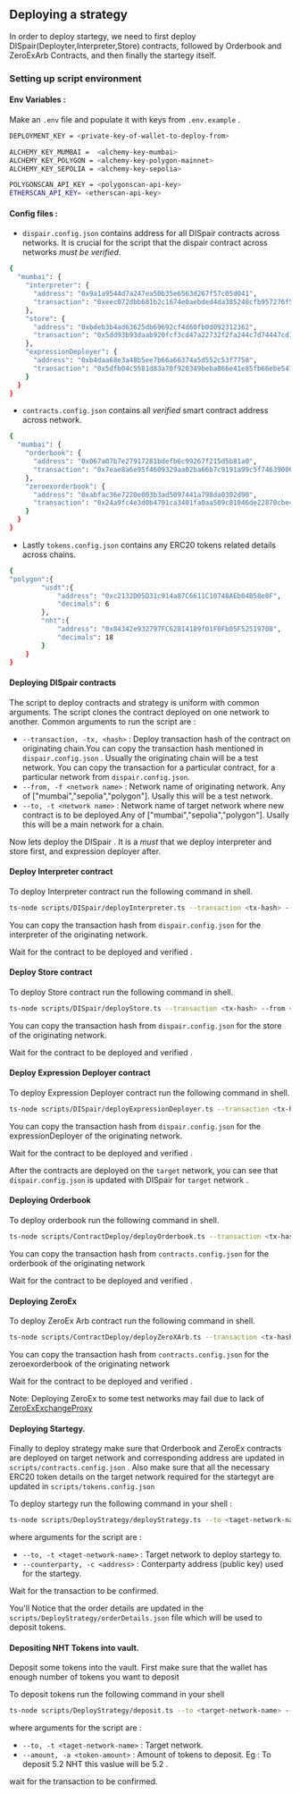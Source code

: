 ## Deploying a strategy 

In order to deploy startegy, we need to first deploy DISpair(Deployter,Interpreter,Store) contracts, followed by Orderbook and ZeroExArb Contracts, and then finally the startegy itself. 

### Setting up script environment  

#### Env Variables : 
Make an `.env` file and populate it with keys from `.env.example` . 

```sh
DEPLOYMENT_KEY = <private-key-of-wallet-to-deploy-from>

ALCHEMY_KEY_MUMBAI =  <alchemy-key-mumbai>
ALCHEMY_KEY_POLYGON = <alchemy-key-polygon-mainnet>
ALCHEMY_KEY_SEPOLIA = <alchemy-key-sepolia>

POLYGONSCAN_API_KEY = <polygonscan-api-key>
ETHERSCAN_API_KEY= <etherscan-api-key>
```  
#### Config files :  

- `dispair.config.json` contains address for all DISpair contracts across networks. It is crucial for the script that the dispair contract across networks *must be verified*. 
```sh
{
  "mumbai": {
    "interpreter": {
      "address": "0x9a1a9544d7a247ea50b35e6563d267f57c05d041",
      "transaction": "0xeec072dbb681b2c1674e0aebded4da385248cfb957276f54c84bd9ebd8f83787"
    },
    "store": {
      "address": "0xbdeb3b4ad63625db69692cf4d60fb0d092312362",
      "transaction": "0x5dd93b93daab920fcf3cd47a22732f2fa244c7d74447cd1ef2c1a15b3930efe7"
    },
    "expressionDeployer": {
      "address": "0xb4daa68e3a48b5ee7b66a66374a5d552c53f7758",
      "transaction": "0x5dfb04c5581d83a70f920349beba866e41e85fb66ebe547b96bab416f2b221af"
    }
  }
}
  ``` 
- `contracts.config.json` contains all *verified* smart contract address across network. 
```sh
{
  "mumbai": {
    "orderbook": {
      "address": "0x067a07b7e27917281bdefb6c99267f215d5b81a0",
      "transaction": "0x7eae8a6e95f4609329aa02ba66b7c9191a99c5f7463900657391dc88890dc045"
    },
    "zeroexorderbook": {
      "address": "0xabfac36e7220e003b3ad5097441a798da0302d90",
      "transaction": "0x24a9fc4e3d0b4701ca3401fa0aa509c81046de22870cbe46b3ea5d2da317e098"
    }
  }
}
``` 
- Lastly `tokens.config.json` contains any ERC20 tokens related details across chains. 
```sh
{
"polygon":{
        "usdt":{
            "address": "0xc2132D05D31c914a87C6611C10748AEb04B58e8F",
            "decimals": 6
        },
        "nht":{
            "address": "0x84342e932797FC62814189f01F0Fb05F52519708",
            "decimals": 18
        }
    } 
}
``` 
#### Deploying DISpair contracts 
The script to deploy contracts and strategy is uniform with common arguments. The script clones the contract deployed on one network to another. 
Common arguments to run the script are :  
- `--transaction, -tx, <hash>` : Deploy transaction hash of the contract on originating chain.You can copy the transaction hash mentioned in `dispair.config.json` . Usually the originating chain will be a test network. You can copy the transaction for a particular contract, for a particular network from `dispair.config.json`.
- `--from, -f <network name>` : Network name of originating network. Any of ["mumbai","sepolia","polygon"]. Usally this will be a test network.
- `--to, -t <network name>` : Network name of target network where new contract is to be deployed.Any of ["mumbai","sepolia","polygon"]. Usally this will be a main network for a chain.

Now lets deploy the DISpair . It is a *must* that we deploy interpreter and store first, and expression deployer after. 
#### Deploy Interpreter contract  
To deploy Interpreter contract run the following command in shell.
```sh
ts-node scripts/DISpair/deployInterpreter.ts --transaction <tx-hash> --from <origin-network-name> --to <target-network-name>
``` 
You can copy the transaction hash from `dispair.config.json` for the interpreter of the originating network. 

Wait for the contract to be deployed and verified . 

#### Deploy Store contract 
To deploy Store contract run the following command in shell.
```sh
ts-node scripts/DISpair/deployStore.ts --transaction <tx-hash> --from <origin-network-name> --to <target-network-name>
```   
You can copy the transaction hash from `dispair.config.json` for the store of the originating network.  

Wait for the contract to be deployed and verified .  

#### Deploy Expression Deployer contract 
To deploy Expression Deployer contract run the following command in shell.
```sh
ts-node scripts/DISpair/deployExpressionDeployer.ts --transaction <tx-hash> --from <origin-network-name> --to <target-network-name>
```  
You can copy the transaction hash from `dispair.config.json` for the expressionDeployer of the originating network. 

Wait for the contract to be deployed and verified .  

After the contracts are deployed on the `target` network, you can see that `dispair.config.json` is updated with DISpair for `target` network . 

#### Deploying Orderbook 
To deploy orderbook run the following command in shell. 
```sh
ts-node scripts/ContractDeploy/deployOrderbook.ts --transaction <tx-hash> --from <origin-network-name> --to <target-network-name>
```  
You can copy the transaction hash from `contracts.config.json` for the orderbook of the originating network 

Wait for the contract to be deployed and verified .  

#### Deploying ZeroEx 
To deploy ZeroEx Arb contract run the following command in shell. 
```sh
ts-node scripts/ContractDeploy/deployZeroXArb.ts --transaction <tx-hash> --from <origin-network-name> --to <target-network-name>
```   
You can copy the transaction hash from `contracts.config.json` for the zeroexorderbook of the originating network 

Wait for the contract to be deployed and verified .   

Note: Deploying ZeroEx to some test networks may fail due to lack of [ZeroExExchangeProxy](https://docs.0x.org/developer-resources/contract-addresses)

#### Deploying Startegy. 
Finally to deploy strategy make sure that Orderbook and ZeroEx contracts are deployed on target network and corresponding address are updated in `scripts/contracts.config.json` . 
Also make sure that all the necessary ERC20 token details on the target network required for the startegyt are updated in `scripts/tokens.config.json` 

To deploy startegy run the following command in your shell : 
```sh
ts-node scripts/DeployStrategy/deployStrategy.ts --to <taget-network-name> --counterparty <counterparty-public-address>
``` 
where arguments for the script are : 
- `--to, -t <taget-network-name>` : Target network to deploy startegy to. 
-  `--counterparty, -c <address>` : Conterparty address (public key) used for the startegy. 

Wait for the transaction to be confirmed.  

You'll Notice that the order details are updated in the `scripts/DeployStrategy/orderDetails.json` file which will be used to deposit tokens.

#### Depositing NHT Tokens into vault.  

Deposit some tokens into the vault. First make sure that the wallet has enough number of tokens you want to deposit

To deposit tokens run the following command in your shell 

```sh
ts-node scripts/DeployStrategy/deposit.ts --to <target-network-name> --amount <NHT-Amount>
``` 
where arguments for the script are : 
- `--to, -t <taget-network-name>` : Target network. 
-  `--amount, -a <token-amount>` : Amount of tokens to deposit. Eg : To deposit 5.2 NHT this vaslue will be 5.2 . 

wait for the transaction to be confirmed. 







